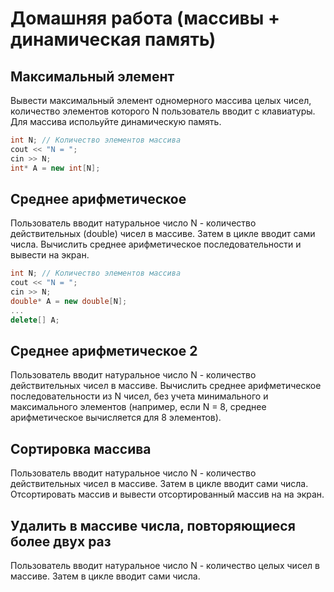 Домашняя работа (массивы + динамическая память)
===============================================

Максимальный элемент
--------------------
Вывести максимальный элемент одномерного массива целых чисел,
количество элементов которого N пользователь вводит с клавиатуры.
Для массива испольуйте динамическую память.
``` cpp
int N; // Количество элементов массива
cout << "N = ";
cin >> N;
int* A = new int[N];
```

Среднее арифметическое
----------------------
Пользователь вводит натуральное число N - количество действительных (double) чисел в массиве.
Затем в цикле вводит сами числа.
Вычислить среднее арифметическое последовательности и вывести на экран.
``` cpp
int N; // Количество элементов массива
cout << "N = ";
cin >> N;
double* A = new double[N];
...
delete[] A;
```

Среднее арифметическое 2
------------------------
Пользователь вводит натуральное число N - количество действительных чисел в массиве.
Вычислить среднее арифметическое последовательности из N чисел,
без учета минимального и максимального элементов (например, если N = 8,
среднее арифметическое вычисляется для 8 элементов).

Сортировка массива
------------------
Пользователь вводит натуральное число N - количество действительных чисел в массиве.
Затем в цикле вводит сами числа.
Отсортировать массив и вывести отсортированный массив на на экран.

Удалить в массиве числа, повторяющиеся более двух раз
-----------------------------------------------------
Пользователь вводит натуральное число N - количество целых чисел в массиве.
Затем в цикле вводит сами числа.

